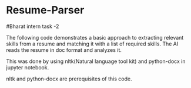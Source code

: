 # Resume-Parser
#Bharat intern task -2 

The following code demonstrates a basic approach to extracting relevant skills from a resume and matching it with a list of required skills.
The AI reads the resume in doc format and analyzes it.

This was done by using nltk(Natural language tool kit) and python-docx in jupyter notebook.

nltk and python-docx are prerequisites of this code.


